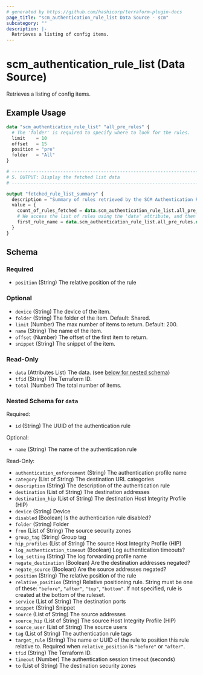 ```yaml
---
# generated by https://github.com/hashicorp/terraform-plugin-docs
page_title: "scm_authentication_rule_list Data Source - scm"
subcategory: ""
description: |-
  Retrieves a listing of config items.
---
```


# scm_authentication_rule_list (Data Source)

Retrieves a listing of config items.

## Example Usage

```terraform
data "scm_authentication_rule_list" "all_pre_rules" {
  # The 'folder' is required to specify where to look for the rules.
  limit    = 10
  offset   = 15
  position = "pre"
  folder   = "All"
}

# -----------------------------------------------------------------------------
# 5. OUTPUT: Display the fetched list data
# -----------------------------------------------------------------------------

output "fetched_rule_list_summary" {
  description = "Summary of rules retrieved by the SCM Authentication Rule List data source."
  value = {
    count_of_rules_fetched = data.scm_authentication_rule_list.all_pre_rules.total
    # We access the list of rules using the 'data' attribute, and then take the first one
    first_rule_name = data.scm_authentication_rule_list.all_pre_rules.data[0].name
  }
}
```

<!-- schema generated by tfplugindocs -->
## Schema

### Required

- `position` (String) The relative position of the rule

### Optional

- `device` (String) The device of the item.
- `folder` (String) The folder of the item. Default: Shared.
- `limit` (Number) The max number of items to return. Default: 200.
- `name` (String) The name of the item.
- `offset` (Number) The offset of the first item to return.
- `snippet` (String) The snippet of the item.

### Read-Only

- `data` (Attributes List) The data. (see [below for nested schema](#nestedatt--data))
- `tfid` (String) The Terraform ID.
- `total` (Number) The total number of items.

<a id="nestedatt--data"></a>
### Nested Schema for `data`

Required:

- `id` (String) The UUID of the authentication rule

Optional:

- `name` (String) The name of the authentication rule

Read-Only:

- `authentication_enforcement` (String) The authentication profile name
- `category` (List of String) The destination URL categories
- `description` (String) The description of the authentication rule
- `destination` (List of String) The destination addresses
- `destination_hip` (List of String) The destination Host Integrity Profile (HIP)
- `device` (String) Device
- `disabled` (Boolean) Is the authentication rule disabled?
- `folder` (String) Folder
- `from` (List of String) The source security zones
- `group_tag` (String) Group tag
- `hip_profiles` (List of String) The source Host Integrity Profile (HIP)
- `log_authentication_timeout` (Boolean) Log authentication timeouts?
- `log_setting` (String) The log forwarding profile name
- `negate_destination` (Boolean) Are the destination addresses negated?
- `negate_source` (Boolean) Are the source addresses negated?
- `position` (String) The relative position of the rule
- `relative_position` (String) Relative positioning rule. String must be one of these: `"before"`, `"after"`, `"top"`, `"bottom"`. If not specified, rule is created at the bottom of the ruleset.
- `service` (List of String) The destination ports
- `snippet` (String) Snippet
- `source` (List of String) The source addresses
- `source_hip` (List of String) The source Host Integrity Profile (HIP)
- `source_user` (List of String) The source users
- `tag` (List of String) The authentication rule tags
- `target_rule` (String) The name or UUID of the rule to position this rule relative to. Required when `relative_position` is `"before"` or `"after"`.
- `tfid` (String) The Terraform ID.
- `timeout` (Number) The authentication session timeout (seconds)
- `to` (List of String) The destination security zones
